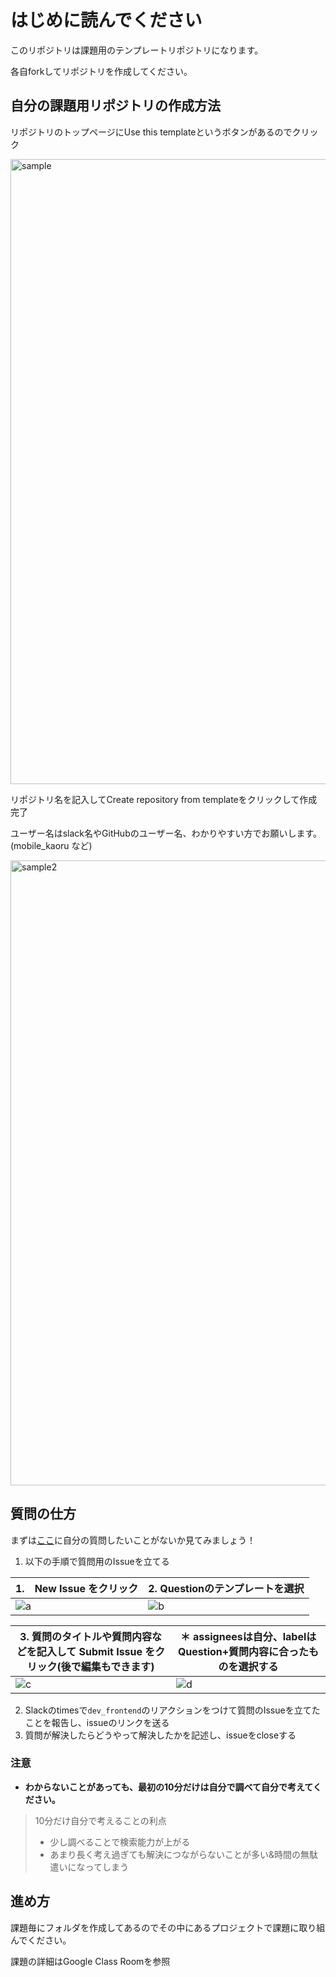 # はじめに読んでください

このリポジトリは課題用のテンプレートリポジトリになります。

各自forkしてリポジトリを作成してください。

## 自分の課題用リポジトリの作成方法

リポジトリのトップページにUse this templateというボタンがあるのでクリック

<img width="1000" alt="sample" src="https://user-images.githubusercontent.com/11751495/90473356-af735200-e15d-11ea-94e2-d4fed123da7c.png">

リポジトリ名を記入してCreate repository from templateをクリックして作成完了

ユーザー名はslack名やGitHubのユーザー名、わかりやすい方でお願いします。
(mobile_kaoru など)

<img width="1000" alt="sample2" src="https://user-images.githubusercontent.com/11751495/90473348-ac786180-e15d-11ea-9558-e93bb05d7bc9.png">

## 質問の仕方
まずは[ここ](https://github.com/shinonome-inc/mobile_ios_course/issues?q=is%3Aissue+is%3Aclosed)に自分の質問したいことがないか見てみましょう！

1. 以下の手順で質問用のIssueを立てる

|1.　New Issue をクリック  |2. Questionのテンプレートを選択 |
|---|---|
|![a](https://user-images.githubusercontent.com/11751495/99622058-ba939200-2a6c-11eb-9933-7a913055e965.png)|![b](https://user-images.githubusercontent.com/11751495/99622123-dbf47e00-2a6c-11eb-8d45-88bb56f3bf6c.png)|

|3. 質問のタイトルや質問内容などを記入して Submit Issue をクリック(後で編集もできます)  |＊ assigneesは自分、labelはQuestion+質問内容に合ったものを選択する |
|---|---|
|![c](https://user-images.githubusercontent.com/11751495/99621443-44daf680-2a6b-11eb-99bf-8270010c8114.png)|![d](https://user-images.githubusercontent.com/11751495/99621702-ed895600-2a6b-11eb-9e28-a58d3f1a7c90.png)|

2. Slackのtimesで`dev_frontend`のリアクションをつけて質問のIssueを立てたことを報告し、issueのリンクを送る
3. 質問が解決したらどうやって解決したかを記述し、issueをcloseする

### 注意
- **わからないことがあっても、最初の10分だけは自分で調べて自分で考えてください。**

>10分だけ自分で考えることの利点
>- 少し調べることで検索能力が上がる
>- あまり長く考え過ぎても解決につながらないことが多い&時間の無駄遣いになってしまう

## 進め方
課題毎にフォルダを作成してあるのでその中にあるプロジェクトで課題に取り組んでください。

課題の詳細はGoogle Class Roomを参照

